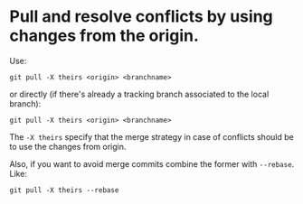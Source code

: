# Pull and resolve conflicts by using changes from the origin.

Use:

```
git pull -X theirs <origin> <branchname>
```

or directly (if there's already a tracking branch associated to the local branch):

```
git pull -X theirs <origin> <branchname>
```

The `-X theirs` specify that the merge strategy in case of conflicts should be to use the changes from origin.

Also, if you want to avoid merge commits combine the former with `--rebase`. Like:

```
git pull -X theirs --rebase
```